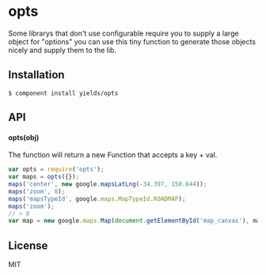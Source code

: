 
# opts

  Some librarys that don't use configurable require you to supply a large object for &quot;options&quot; you can use this tiny function to generate those objects nicely and supply them to the lib.

## Installation

    $ component install yields/opts

## API

#### opts(obj)

The function will return a new Function that accepts a key + val.

```javascript
var opts = require('opts');
var maps = opts({});
maps('center', new google.mapsLatLng(-34.397, 150.644));
maps('zoom', 8);
maps('mapsTypeId', google.maps.MapTypeId.ROADMAP);
maps('zoom');
// > 8
var map = new google.maps.Map(document.getElementById('map_canvas'), maps());
```


## License

  MIT
